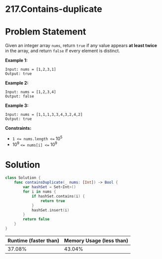 # 217.Contains-duplicate

# Problem Statement

Given an integer array `nums`, return `true` if any value appears **at least twice** in the array, and return `false` if every element is distinct.

**Example 1:**

```other
Input: nums = [1,2,3,1]
Output: true
```

**Example 2:**

```other
Input: nums = [1,2,3,4]
Output: false
```

**Example 3:**

```other
Input: nums = [1,1,1,3,3,4,3,2,4,2]
Output: true
```

**Constraints:**

- `1 <= nums.length <=` $10^5$
- $10^9$ `<= nums[i] <=` $10^9$

# Solution

```swift
class Solution {
    func containsDuplicate(_ nums: [Int]) -> Bool {
        var hashSet = Set<Int>()
        for i in nums {
            if hashSet.contains(i) {
                return true
            }
            hashSet.insert(i)
        }
        return false
    }
}
```

| **Runtime (faster than)** | **Memory Usage (less than)** |
| ------------------------- | ---------------------------- |
| 37.08%                    | 43.04%                       |


